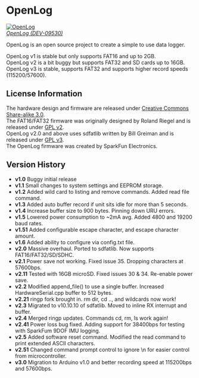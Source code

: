 OpenLog
=======

[![OpenLog](https://dlnmh9ip6v2uc.cloudfront.net/images/products/9/5/3/0/09530-01_i_ma.jpg)  
*OpenLog (DEV-09530)*](https://www.sparkfun.com/products/9530)

OpenLog is an open source project to create a simple to use data logger. 

OpenLog v1 is stable but only supports FAT16 and up to 2GB.  
OpenLog v2 is a bit buggy but supports FAT32 and SD cards up to 16GB.  
OpenLog v3 is stable, supports FAT32 and supports higher record speeds (115200/57600).

License Information
-------------------

The hardware design and firmware are released under [Creative Commons Share-alike 3.0](http://creativecommons.org/licenses/by-sa/3.0/).  
The FAT16/FAT32 firmware was originally designed by Roland Riegel and is released under [GPL v2](http://www.gnu.org/licenses/gpl-2.0.html).  
OpenLog v2.0 and above uses sdfatlib written by Bill Greiman and is released under [GPL v3](http://www.gnu.org/licenses/gpl-3.0.html).  
The OpenLog firmware was created by SparkFun Electronics.

Version History
---------------

* **v1.0**  Buggy initial release
* **v1.1**  Small changes to system settings and EEPROM storage.
* **v1.2**  Added wild card to listing and remove commands. Added read file command.
* **v1.3**  Added auto buffer record if unit sits idle for more than 5 seconds.
* **v1.4**  Increase buffer size to 900 bytes. Pinning down URU errors.
* **v1.5**  Lowered power consumption to ~2mA avg. Added 4800 and 19200 baud rates.
* **v1.51** Added configurable escape character, and escape character amount.
* **v1.6**  Added ability to configure via config.txt file.
* **v2.0**  Massive overhaul. Ported to sdfatlib. Now supports FAT16/FAT32/SD/SDHC.
* **v2.1**  Power save not working. Fixed issue 35. Dropping characters at 57600bps.
* **v2.11** Tested with 16GB microSD. Fixed issues 30 & 34. Re-enable power save.
* **v2.2**  Modified append_file() to use a single buffer. Increased HardwareSerial.cpp buffer to 512 bytes.
* **v2.21** ringp fork brought in. rm dir, cd .., and wildcards now work!
* **v2.3**  Migrated to v10.10.10 of sdfatlib. Moved to inline RX interrupt and buffer.
* **v2.4**  Merged ringp updates. Commands cd, rm, ls work again!
* **v2.41** Power loss bug fixed. Adding support for 38400bps for testing with SparkFum 9DOF IMU logging. 
* **v2.5**  Added software reset command. Modified the read command to print extended ASCII characters.
* **v2.51** Changed command prompt control to ignore \n for easier control from microcontroller.
* **v3.0**  Migration to Arduino v1.0 and better recording speed at 115200bps and 57600bps.
